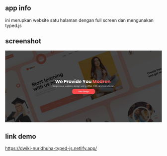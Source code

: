 ## app info
ini merupkan website satu halaman dengan full screen dan mengunakan typed.js

## screenshot
<img src="Screenshot_1.jpg" alt="screenshoot" />

## link demo
https://dwiki-nuridhuha-typed-js.netlify.app/